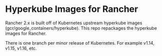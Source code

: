 Hyperkube Images for Rancher
============================

Rancher 2.x is built off of Kubernetes upstream hyperkube images (gcr/google_containers/hyperkube).  This repo repackages the hyperkube images for Rancher.

There is one branch per minor release of Kubernetes.  For example v1.14, v1.15, v1.16, etc.
